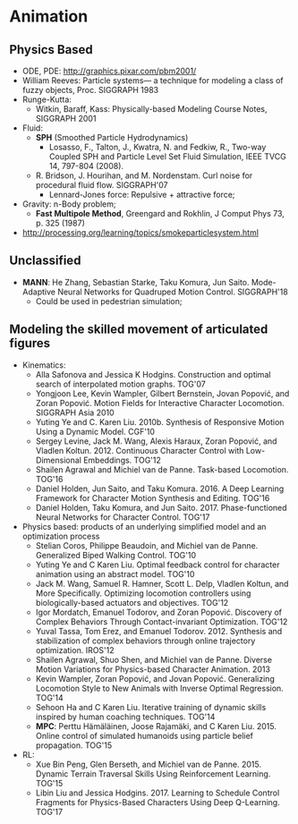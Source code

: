 # Animation

## Physics Based
- ODE, PDE: http://graphics.pixar.com/pbm2001/
- William Reeves: Particle systems— a technique for modeling a class of fuzzy objects, Proc. SIGGRAPH 1983
- Runge-Kutta:
	- Witkin, Baraff, Kass: Physically-based Modeling Course Notes, SIGGRAPH 2001
- Fluid:
	- **SPH** (Smoothed Particle Hydrodynamics)
		- Losasso, F., Talton, J., Kwatra, N. and Fedkiw, R., Two-way Coupled SPH and Particle Level Set Fluid Simulation, IEEE TVCG 14, 797-804 (2008).
	- R. Bridson, J. Hourihan, and M. Nordenstam. Curl noise for procedural fluid flow. SIGGRAPH'07
		- Lennard-Jones force: Repulsive + attractive force;
- Gravity: n-Body problem;
	- **Fast Multipole Method**, Greengard and Rokhlin, J Comput Phys 73, p. 325 (1987)
- http://processing.org/learning/topics/smokeparticlesystem.html

## Unclassified
- **MANN**: He Zhang, Sebastian Starke, Taku Komura, Jun Saito. Mode-Adaptive Neural Networks for Quadruped Motion Control. SIGGRAPH'18
	- Could be used in pedestrian simulation;

## Modeling the skilled movement of articulated figures
- Kinematics:
	- Alla Safonova and Jessica K Hodgins. Construction and optimal search of interpolated motion graphs. TOG'07
	- Yongjoon Lee, Kevin Wampler, Gilbert Bernstein, Jovan Popović, and Zoran Popović. Motion Fields for Interactive Character Locomotion. SIGGRAPH Asia 2010
	- Yuting Ye and C. Karen Liu. 2010b. Synthesis of Responsive Motion Using a Dynamic Model. CGF'10
	- Sergey Levine, Jack M. Wang, Alexis Haraux, Zoran Popović, and Vladlen Koltun. 2012. Continuous Character Control with Low-Dimensional Embeddings. TOG'12
	- Shailen Agrawal and Michiel van de Panne. Task-based Locomotion. TOG'16
	- Daniel Holden, Jun Saito, and Taku Komura. 2016. A Deep Learning Framework for Character Motion Synthesis and Editing. TOG'16
	- Daniel Holden, Taku Komura, and Jun Saito. 2017. Phase-functioned Neural Networks for Character Control. TOG'17
- Physics based: products of an underlying simplified model and an optimization process
	- Stelian Coros, Philippe Beaudoin, and Michiel van de Panne. Generalized Biped Walking Control. TOG'10
	- Yuting Ye and C Karen Liu. Optimal feedback control for character animation using an abstract model. TOG'10
	- Jack M. Wang, Samuel R. Hamner, Scott L. Delp, Vladlen Koltun, and More Specifically. Optimizing locomotion controllers using biologically-based actuators and objectives. TOG'12
	- Igor Mordatch, Emanuel Todorov, and Zoran Popović. Discovery of Complex Behaviors Through Contact-invariant Optimization. TOG'12
	- Yuval Tassa, Tom Erez, and Emanuel Todorov. 2012. Synthesis and stabilization of complex behaviors through online trajectory optimization. IROS'12
	- Shailen Agrawal, Shuo Shen, and Michiel van de Panne. Diverse Motion Variations for Physics-based Character Animation. 2013
	- Kevin Wampler, Zoran Popović, and Jovan Popović. Generalizing Locomotion Style to New Animals with Inverse Optimal Regression. TOG'14
	- Sehoon Ha and C Karen Liu. Iterative training of dynamic skills inspired by human coaching techniques. TOG'14
	- **MPC**: Perttu Hämäläinen, Joose Rajamäki, and C Karen Liu. 2015. Online control of simulated humanoids using particle belief propagation. TOG'15
- RL:
	- Xue Bin Peng, Glen Berseth, and Michiel van de Panne. 2015. Dynamic Terrain Traversal Skills Using Reinforcement Learning. TOG'15
	- Libin Liu and Jessica Hodgins. 2017. Learning to Schedule Control Fragments for Physics-Based Characters Using Deep Q-Learning. TOG'17